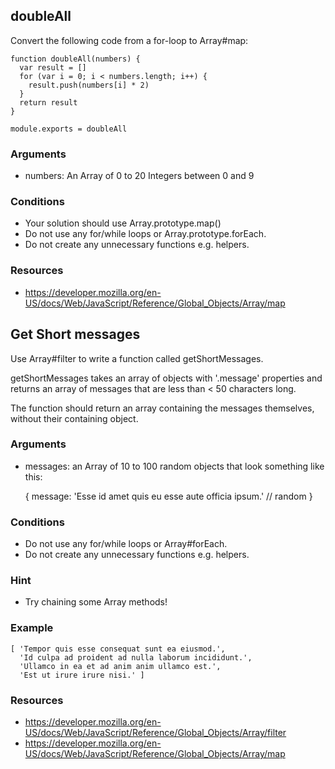 
## doubleAll
Convert the following code from a for-loop to Array#map:

    function doubleAll(numbers) {
      var result = []
      for (var i = 0; i < numbers.length; i++) {
        result.push(numbers[i] * 2)
      }
      return result
    }

    module.exports = doubleAll

### Arguments

  * numbers: An Array of 0 to 20 Integers between 0 and 9

### Conditions

  * Your solution should use Array.prototype.map()
  * Do not use any for/while loops or Array.prototype.forEach.
  * Do not create any unnecessary functions e.g. helpers.

### Resources

  * https://developer.mozilla.org/en-US/docs/Web/JavaScript/Reference/Global_Objects/Array/map


## Get Short messages

Use Array#filter to write a function called getShortMessages.

getShortMessages takes an array of objects with '.message' properties and returns an array of messages that are less than < 50 characters long.

The function should return an array containing the messages themselves, without their containing object.

### Arguments

  * messages: an Array of 10 to 100 random objects that look something like this:

    {
      message: 'Esse id amet quis eu esse aute officia ipsum.' // random
    }

### Conditions

  * Do not use any for/while loops or Array#forEach.
  * Do not create any unnecessary functions e.g. helpers.

### Hint

  * Try chaining some Array methods!

### Example

    [ 'Tempor quis esse consequat sunt ea eiusmod.',
      'Id culpa ad proident ad nulla laborum incididunt.',
      'Ullamco in ea et ad anim anim ullamco est.',
      'Est ut irure irure nisi.' ]

### Resources

  * https://developer.mozilla.org/en-US/docs/Web/JavaScript/Reference/Global_Objects/Array/filter
  * https://developer.mozilla.org/en-US/docs/Web/JavaScript/Reference/Global_Objects/Array/map
